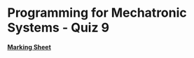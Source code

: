 Programming for Mechatronic Systems - Quiz 9
===================================

**[Marking Sheet](https://forms.gle/R2qpLgwC5ThxrTjN9)**

